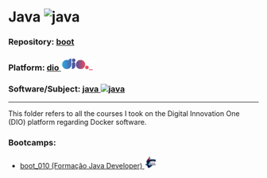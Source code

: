 # Java <img src="https://cdn.jsdelivr.net/gh/devicons/devicon/icons/java/java-original.svg" alt="java" width="auto" height="45">

### Repository: [boot](../../)
### Platform: <a href="../">dio   <img src="https://github.com/PedroHeeger/main/blob/main/0-aux/logos/plataforma/dio.jpeg" alt="dio" width="auto" height="25"></a>
### Software/Subject: <a href="./">java   <img src="https://cdn.jsdelivr.net/gh/devicons/devicon/icons/java/java-original.svg" alt="java" width="auto" height="25"></a>

---

This folder refers to all the courses I took on the Digital Innovation One (DIO) platform regarding Docker software.

### Bootcamps:
- <a href="./boot_010/">boot_010 (Formação Java Developer)   <img src="./boot_010/0-aux/logo_boot.png" alt="boot_010" width="auto" height="25"></a>